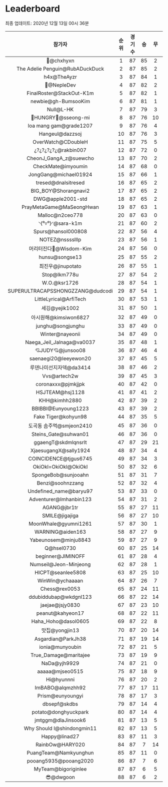 # Leaderboard
최종 업데이트: 2020년 12월 13일 00시 36분




| 참가자 | 순위 | 경기수 | 승 | 무 | 패 | 승점 |
|:---:|:---:|:---:|:---:|:---:|:---:|:---:|
| 👑@chxhyxn | 1 | 87 | 85 | 2 | 0 | 257 |
| The Adelie Penguin@RubADuckDuck | 2 | 87 | 85 | 2 | 0 | 257 |
| h4x@TheAyzr | 3 | 87 | 84 | 1 | 2 | 253 |
| 🥈@NepleDev | 4 | 87 | 82 | 2 | 3 | 248 |
| FinalRoster@StackOut-K1m | 5 | 87 | 82 | 1 | 4 | 247 |
| newbie@gh-BumsooKim | 6 | 87 | 81 | 1 | 5 | 244 |
| Null@L-HK | 7 | 87 | 79 | 3 | 5 | 240 |
| 🍗HUNGRY🍗@sseong-mi | 8 | 87 | 76 | 10 | 1 | 238 |
| loa mang gam@grade1207 | 9 | 87 | 76 | 4 | 7 | 232 |
| Hangeul@dazzsoj | 10 | 87 | 76 | 3 | 8 | 231 |
| OverWatch@CDoubleH | 11 | 87 | 75 | 5 | 7 | 230 |
| ¿?¿?¿?¿?¿@rakbin007 | 12 | 87 | 72 | 0 | 15 | 216 |
| CheonJ_GangA_z@suewcho | 13 | 87 | 70 | 2 | 15 | 212 |
| CheckMate@imyoumin | 14 | 87 | 68 | 0 | 19 | 204 |
| JongGang@michael01924 | 15 | 87 | 66 | 1 | 20 | 199 |
| tresed@dnalsitresed | 16 | 87 | 65 | 2 | 20 | 197 |
| BIG_BOY@Shorangnavi2 | 17 | 87 | 65 | 2 | 20 | 197 |
| DWG@apple2001-std | 18 | 87 | 65 | 2 | 20 | 197 |
| PrayMetaGame@MaSeongHwan | 19 | 87 | 63 | 1 | 23 | 190 |
| Malloc@n2ceo778 | 20 | 87 | 63 | 0 | 24 | 189 |
| ◝(⁰▿⁰)◜@sara-k1m | 21 | 87 | 60 | 2 | 25 | 182 |
| Spurs@hansol000808 | 22 | 87 | 56 | 4 | 27 | 172 |
| NOTEZ@nsssslllp | 23 | 87 | 56 | 1 | 30 | 169 |
| 머리터진다🤯@Wisdom-Kim | 24 | 87 | 56 | 0 | 31 | 168 |
| hunsu@songse13 | 25 | 87 | 55 | 2 | 30 | 167 |
| 최진우@jinupotato | 26 | 87 | 55 | 1 | 31 | 166 |
| Stop@lkm778u | 27 | 87 | 54 | 2 | 31 | 164 |
| W.O.@ksr1726 | 28 | 87 | 54 | 1 | 32 | 163 |
| SUPERULTRACAPSSHONGZZANG@dudcodi | 29 | 87 | 54 | 1 | 32 | 163 |
| LittleLyrical@ArfiTech | 30 | 87 | 53 | 1 | 33 | 160 |
| 세깅@yejik1002 | 31 | 87 | 50 | 1 | 36 | 151 |
| 아시원해@kimsiwon6827 | 32 | 87 | 49 | 0 | 38 | 147 |
| junghu@songjunghu | 33 | 87 | 49 | 0 | 38 | 147 |
| Winter@nayeonii | 34 | 87 | 49 | 0 | 38 | 147 |
| Naega_Jeil_Jalnaga@va0037 | 35 | 87 | 48 | 1 | 38 | 145 |
| 💘JUDY💘@junsoo08 | 36 | 87 | 46 | 4 | 37 | 142 |
| saenaegi20@leeyewon20 | 37 | 87 | 45 | 5 | 37 | 140 |
| 루덴나미선지자덱@da3414 | 38 | 87 | 46 | 2 | 39 | 140 |
| Vvs@artech2w | 39 | 87 | 45 | 3 | 39 | 138 |
| coronaxxx@pjmkjjpk | 40 | 87 | 42 | 0 | 45 | 126 |
| HSJTEAM@hsj1128 | 41 | 87 | 41 | 2 | 44 | 125 |
| KHH@kimhh2880 | 42 | 87 | 39 | 2 | 46 | 119 |
| BBIBBI@Eunyoung1223 | 43 | 87 | 39 | 2 | 46 | 119 |
| Fake Tiger@kohyun98 | 44 | 87 | 35 | 5 | 47 | 110 |
| 도곡동 솜주먹@smjeon2410 | 45 | 87 | 36 | 0 | 51 | 108 |
| Steins_Gate@suhwan01 | 46 | 87 | 36 | 0 | 51 | 108 |
| ggaengT@skdmlqnsrlt | 47 | 87 | 29 | 21 | 37 | 108 |
| XjaesugangX@sally1924 | 48 | 87 | 34 | 4 | 49 | 106 |
| COINCIDENCE@tjgus6745 | 49 | 87 | 34 | 3 | 50 | 105 |
| OkiOkl=OkiOkl@OkiOkl | 50 | 87 | 32 | 6 | 49 | 102 |
| SpongeBob@sunjooahn | 51 | 87 | 31 | 7 | 49 | 100 |
| Benzi@soohnzzang | 52 | 87 | 32 | 4 | 51 | 100 |
| Undefined_name@baryu97 | 53 | 87 | 33 | 0 | 54 | 99 |
| Adventurer@Imhanbin123 | 54 | 87 | 31 | 2 | 54 | 95 |
| AGANG@jbr1tr | 55 | 87 | 27 | 11 | 49 | 92 |
| SMILE@jigajiga | 56 | 87 | 27 | 10 | 50 | 91 |
| MoonWhale@gyumni1261 | 57 | 87 | 30 | 1 | 56 | 91 |
| WARNING@aiden163 | 58 | 87 | 27 | 9 | 51 | 90 |
| Yabeunosem@minju8843 | 59 | 87 | 27 | 9 | 51 | 90 |
| Q@hsel0730 | 60 | 87 | 25 | 14 | 48 | 89 |
| beginner@JIMINOFF | 61 | 87 | 28 | 4 | 55 | 88 |
| Numseil@Jeon-Minjeong | 62 | 87 | 28 | 1 | 58 | 85 |
| HICPT@seanlee5808 | 63 | 87 | 25 | 10 | 52 | 85 |
| WinWin@ychaaaan | 64 | 87 | 26 | 7 | 54 | 85 |
| Chess@rex0053 | 65 | 87 | 24 | 11 | 52 | 83 |
| ddubiddubap@wkdgnl123 | 66 | 87 | 22 | 14 | 51 | 80 |
| jaejae@jsjy0830 | 67 | 87 | 23 | 10 | 54 | 79 |
| peanut@kahyeon17 | 68 | 87 | 22 | 11 | 54 | 77 |
| Haha_Hoho@dasol0605 | 69 | 87 | 22 | 8 | 57 | 74 |
| 맛집@yongjin13 | 70 | 87 | 20 | 14 | 53 | 74 |
| Asgardian@ParkJh38 | 71 | 87 | 19 | 14 | 54 | 71 |
| ionia@munyoubin | 72 | 87 | 21 | 5 | 61 | 68 |
| True_Damage@maritajee | 73 | 87 | 19 | 9 | 59 | 66 |
| NaDa@yjh9929 | 74 | 87 | 21 | 0 | 66 | 63 |
| aaaaa@mjseo0515 | 75 | 87 | 18 | 9 | 60 | 63 |
| Hi@hyunnni | 76 | 87 | 20 | 2 | 65 | 62 |
| ImBABO@alqmzhh92 | 77 | 87 | 17 | 11 | 59 | 62 |
| Prism@eunyoungyi | 78 | 87 | 17 | 3 | 67 | 54 |
| dbsepf@skdbs | 79 | 87 | 14 | 4 | 69 | 46 |
| potato@donghyuckpark | 80 | 87 | 14 | 4 | 69 | 46 |
| jmtggm@dlaJinsook6 | 81 | 87 | 13 | 5 | 69 | 44 |
| Why Should I@shindongmin11 | 82 | 87 | 13 | 5 | 69 | 44 |
| Happy@linad27 | 83 | 87 | 11 | 3 | 73 | 36 |
| RainbOw@HARY020 | 84 | 87 | 7 | 14 | 66 | 35 |
| PuangTeam@Namkyunghun | 85 | 87 | 11 | 0 | 76 | 33 |
| pooang5935@pooang2020 | 86 | 87 | 7 | 6 | 74 | 27 |
| MyTeam@bigoriginlee | 87 | 87 | 6 | 5 | 76 | 23 |
| 😎@dwgoon | 88 | 87 | 6 | 2 | 79 | 20 |